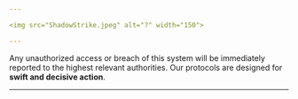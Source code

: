 ```yaml
---

<img src="ShadowStrike.jpeg" alt="?" width="150">

---
```


Any unauthorized access or breach of this system will be immediately reported to the highest relevant authorities. Our protocols are designed for **swift and decisive action**.

---
